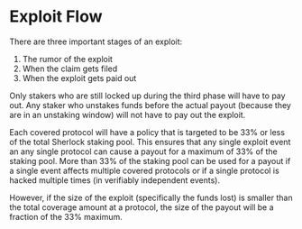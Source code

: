 # Exploit Flow

There are three important stages of an exploit:

1. The rumor of the exploit
2. When the claim gets filed
3. When the exploit gets paid out

Only stakers who are still locked up during the third phase will have to pay out. Any staker who unstakes funds before the actual payout (because they are in an unstaking window) will not have to pay out the exploit.&#x20;

Each covered protocol will have a policy that is targeted to be 33% or less of the total Sherlock staking pool. This ensures that any single exploit event an any single protocol can cause a payout for a maximum of 33% of the staking pool. More than 33% of the staking pool can be used for a payout if a single event affects multiple covered protocols or if a single protocol is hacked multiple times (in verifiably independent events).&#x20;

However, if the size of the exploit (specifically the funds lost) is smaller than the total coverage amount at a protocol, the size of the payout will be a fraction of the 33% maximum.&#x20;



